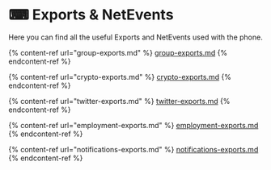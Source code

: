 # ⌨ Exports & NetEvents

Here you can find all the useful Exports and NetEvents used with the phone.

{% content-ref url="group-exports.md" %}
[group-exports.md](group-exports.md)
{% endcontent-ref %}

{% content-ref url="crypto-exports.md" %}
[crypto-exports.md](crypto-exports.md)
{% endcontent-ref %}

{% content-ref url="twitter-exports.md" %}
[twitter-exports.md](twitter-exports.md)
{% endcontent-ref %}

{% content-ref url="employment-exports.md" %}
[employment-exports.md](employment-exports.md)
{% endcontent-ref %}

{% content-ref url="notifications-exports.md" %}
[notifications-exports.md](notifications-exports.md)
{% endcontent-ref %}



